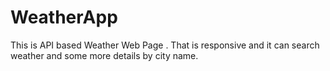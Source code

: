 # WeatherApp
This is API based Weather Web Page . That is responsive and it can search weather and some more details by city name.
